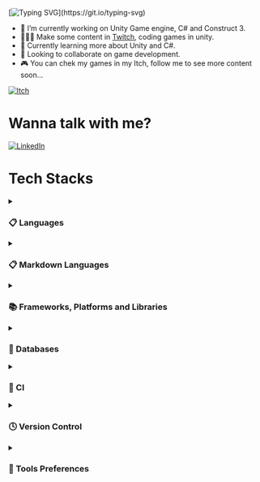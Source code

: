 
[![Typing SVG](https://readme-typing-svg.herokuapp.com/?lines=+Hi+there+👋;I’m+Álisson+Marques+Miquelace;Web+developer;)](https://git.io/typing-svg)

- 🔭 I’m currently working on Unity Game engine, C# and Construct 3.
- 👩🏻‍💻 Make some content in <a href="https://www.twitch.tv/nymphdev">Twitch</a>, coding games in unity.
- 🌱 Currently learning more about Unity and C#.
- 👯 Looking to collaborate on game development.
- 🎮 You can chek my games in my Itch, follow me to see more content soon...

<a href="https://nymphdev.itch.io">![Itch](https://img.shields.io/badge/Itch.io-FA5C5C?style=for-the-badge&logo=itch.io&logoColor=white)</a>

<h1>Wanna talk with me?</h1>

<a href="https://www.linkedin.com/in/%C3%A1lisson-marques-miquelace-63875b106">![LinkedIn](https://img.shields.io/badge/linkedin-%230077B5.svg?style=for-the-badge&logo=linkedin&logoColor=white)</a>

<h1>Tech Stacks</h1>


</p>
</details>
<details>
<summary><h3>📋 Languages</h3></summary>
<p>

![JavaScript](https://img.shields.io/badge/javascript-%23323330.svg?style=for-the-badge&logo=javascript&logoColor=%23F7DF1E)
![C#](https://img.shields.io/badge/c%23-%23239120.svg?style=for-the-badge&logo=c-sharp&logoColor=white)
![PHP](https://img.shields.io/badge/php-%23777BB4.svg?style=for-the-badge&logo=php&logoColor=white)

</p>
</details>
<details>
<summary><h3>📋 Markdown Languages</h3></summary>
<p>

![HTML5](https://img.shields.io/badge/html5-%23E34F26.svg?style=for-the-badge&logo=html5&logoColor=white)

</p>
</details>
<details>
<summary><h3>📚 Frameworks, Platforms and Libraries</h3></summary>
<p>

![React](https://img.shields.io/badge/react-%2320232a.svg?style=for-the-badge&logo=react&logoColor=%2361DAFB)
![Unity](https://img.shields.io/badge/unity-%23000000.svg?style=for-the-badge&logo=unity&logoColor=white)
![Laravel](https://img.shields.io/badge/laravel-%23FF2D20.svg?style=for-the-badge&logo=laravel&logoColor=white)
![jQuery](https://img.shields.io/badge/jquery-%230769AD.svg?style=for-the-badge&logo=jquery&logoColor=white)
![NPM](https://img.shields.io/badge/NPM-%23000000.svg?style=for-the-badge&logo=npm&logoColor=white)
![Bootstrap](https://img.shields.io/badge/bootstrap-%23563D7C.svg?style=for-the-badge&logo=bootstrap&logoColor=white)
![Insomnia](https://img.shields.io/badge/Insomnia-black?style=for-the-badge&logo=insomnia&logoColor=5849BE)

</p>
</details>
<details>
<summary><h3>💾 Databases</h3></summary>
<p>

![MySQL](https://img.shields.io/badge/mysql-%2300f.svg?style=for-the-badge&logo=mysql&logoColor=white)

</p>
</details>
<details>
<summary><h3>🔬 CI</h3></summary>
<p>

![GitHub Actions](https://img.shields.io/badge/github%20actions-%232671E5.svg?style=for-the-badge&logo=githubactions&logoColor=white)

</p>
</details>

<details>
<summary><h3>🕓 Version Control</h3></summary>
<p>

![Git](https://img.shields.io/badge/git-%23F05033.svg?style=for-the-badge&logo=git&logoColor=white)
![GitHub](https://img.shields.io/badge/github-%23121011.svg?style=for-the-badge&logo=github&logoColor=white)

</p>
</details>
<details>
<summary><h3>🔧 Tools Preferences</h3></summary>
<p> 

![Debian](https://img.shields.io/badge/Debian-D70A53?style=for-the-badge&logo=debian&logoColor=white)
![Windows](https://img.shields.io/badge/Windows-0078D6?style=for-the-badge&logo=windows&logoColor=white)
![Opera GX](https://img.shields.io/badge/Opera%20GX-FF1B2D?style=for-the-badge&logo=Opera&logoColor=white)
![Figma](https://img.shields.io/badge/figma-%23F24E1E.svg?style=for-the-badge&logo=figma&logoColor=white)
![Krita](https://img.shields.io/badge/Krita-203759?style=for-the-badge&logo=krita&logoColor=EEF37B)
![Notion](https://img.shields.io/badge/Notion-%23000000.svg?style=for-the-badge&logo=notion&logoColor=white)
 
</p> 
</details>
